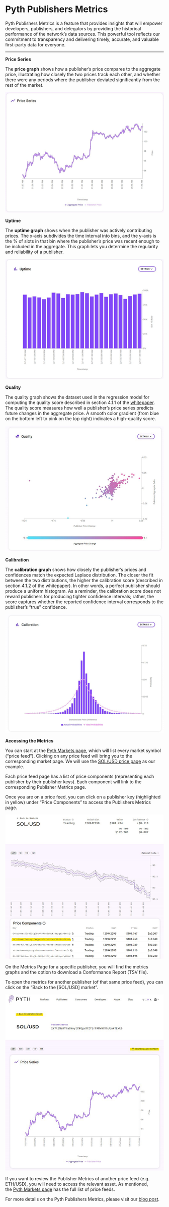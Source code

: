 # Pyth Publishers Metrics

Pyth Publishers Metrics is a feature that provides insights that will empower developers, publishers, and delegators by providing the historical performance of the network’s data sources. This powerful tool reflects our commitment to transparency and delivering timely, accurate, and valuable first-party data for everyone.

---

**Price Series**

The **price graph** shows how a publisher’s price compares to the aggregate price, illustrating how closely the two prices track each other, and whether there were any periods where the publisher deviated significantly from the rest of the market.

![](../.gitbook/assets/publisher-metrics/1_ybM6UzoRYw0OXUZ0FURlJw.jpeg)

**Uptime**

The **uptime graph** shows when the publisher was actively contributing prices. The x-axis subdivides the time interval into bins, and the y-axis is the % of slots in that bin where the publisher’s price was recent enough to be included in the aggregate. This graph lets you determine the regularity and reliability of a publisher.

![](../.gitbook/assets/publisher-metrics/1_HnDeXZSuCMvA_jNwxdonUg.jpeg)

**Quality**

The quality graph shows the dataset used in the regression model for computing the quality score described in section 4.1.1 of the [whitepaper](https://pyth.network/whitepaper.pdf). The quality score measures how well a publisher’s price series predicts future changes in the aggregate price. A smooth color gradient (from blue on the bottom left to pink on the top right) indicates a high-quality score.

![](../.gitbook/assets/publisher-metrics/1_lWAHXKSWBCOImAwszfl2qA.jpeg)

**Calibration**

The **calibration graph** shows how closely the publisher’s prices and confidences match the expected Laplace distribution. The closer the fit between the two distributions, the higher the calibration score (described in section 4.1.2 of the whitepaper). In other words, a perfect publisher should produce a uniform histogram. As a reminder, the calibration score does not reward publishers for producing tighter confidence intervals; rather, the score captures whether the reported confidence interval corresponds to the publisher’s “true” confidence.

![](../.gitbook/assets/publisher-metrics/1_V-AoQObS6SJLeIeUSwDUdg.jpeg)

**Accessing the Metrics**

You can start at the [Pyth Markets page](https://pyth.network/price-feeds/), which will list every market symbol (“price feed”). Clicking on any price feed will bring you to the corresponding market page. We will use the [SOL/USD price page](https://pyth.network/price-feeds/#Crypto.SOL/USD) as our example.

Each price feed page has a list of price components (representing each publisher by their publisher keys). Each component will link to the corresponding Publisher Metrics page.

Once you are on a price feed, you can click on a publisher key (highlighted in yellow) under “Price Components” to access the Publishers Metrics page.

![](../.gitbook/assets/publisher-metrics/1_7NkoWaF_c3EC61hCNt1w_Q.jpeg)

On the Metrics Page for a specific publisher, you will find the metrics graphs and the option to download a Conformance Report (TSV file).

To open the metrics for another publisher (of that same price feed), you can click on the “Back to the [SOL/USD] market”.

![](../.gitbook/assets/publisher-metrics/1_E52zxcRWkTtUAIAggbU-6Q.jpeg)

If you want to review the Publisher Metrics of another price feed (e.g. ETH/USD), you will need to access the relevant asset. As mentioned, the [Pyth Markets page](https://www.google.com/url?q=https://pyth.network/markets/&sa=D&source=editors&ust=1644929491591273&usg=AOvVaw3d8EHQfqVdf07vdK6uB0Xm) has the full list of price feeds.

For more details on the Pyth Publishers Metrics, please visit our [blog post](https://pythnetwork.medium.com/introducing-pyth-publishers-metrics-3b20de6f1bf3).